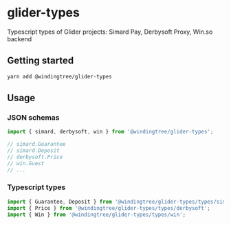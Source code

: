 # glider-types
Typescript types of Glider projects: Simard Pay, Derbysoft Proxy, Win.so backend

## Getting started

```bash
yarn add @windingtree/glider-types
```

## Usage

### JSON schemas

```typescript
import { simard, derbysoft, win } from '@windingtree/glider-types';

// simard.Guarantee
// simard.Deposit
// derbysoft.Price
// win.Guest
// ...
```

### Typescript types

```typescript
import { Guarantee, Deposit } from '@windingtree/glider-types/types/simard';
import { Price } from '@windingtree/glider-types/types/derbysoft';
import { Win } from '@windingtree/glider-types/types/win';
```

